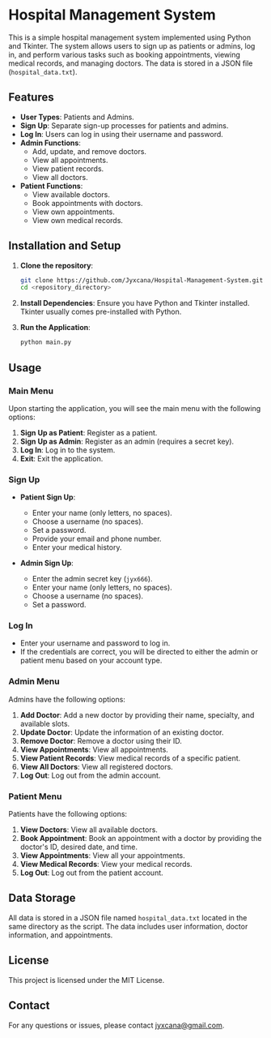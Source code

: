 # Hospital Management System

This is a simple hospital management system implemented using Python and Tkinter. The system allows users to sign up as patients or admins, log in, and perform various tasks such as booking appointments, viewing medical records, and managing doctors. The data is stored in a JSON file (`hospital_data.txt`).

## Features

- **User Types**: Patients and Admins.
- **Sign Up**: Separate sign-up processes for patients and admins.
- **Log In**: Users can log in using their username and password.
- **Admin Functions**:
  - Add, update, and remove doctors.
  - View all appointments.
  - View patient records.
  - View all doctors.
- **Patient Functions**:
  - View available doctors.
  - Book appointments with doctors.
  - View own appointments.
  - View own medical records.

## Installation and Setup

1. **Clone the repository**:
    ```bash
    git clone https://github.com/Jyxcana/Hospital-Management-System.git
    cd <repository_directory>
    ```

2. **Install Dependencies**:
    Ensure you have Python and Tkinter installed. Tkinter usually comes pre-installed with Python.

3. **Run the Application**:
    ```bash
    python main.py
    ```

## Usage

### Main Menu

Upon starting the application, you will see the main menu with the following options:

1. **Sign Up as Patient**: Register as a patient.
2. **Sign Up as Admin**: Register as an admin (requires a secret key).
3. **Log In**: Log in to the system.
4. **Exit**: Exit the application.

### Sign Up

- **Patient Sign Up**:
  - Enter your name (only letters, no spaces).
  - Choose a username (no spaces).
  - Set a password.
  - Provide your email and phone number.
  - Enter your medical history.

- **Admin Sign Up**:
  - Enter the admin secret key (`jyx666`).
  - Enter your name (only letters, no spaces).
  - Choose a username (no spaces).
  - Set a password.

### Log In

- Enter your username and password to log in.
- If the credentials are correct, you will be directed to either the admin or patient menu based on your account type.

### Admin Menu

Admins have the following options:

1. **Add Doctor**: Add a new doctor by providing their name, specialty, and available slots.
2. **Update Doctor**: Update the information of an existing doctor.
3. **Remove Doctor**: Remove a doctor using their ID.
4. **View Appointments**: View all appointments.
5. **View Patient Records**: View medical records of a specific patient.
6. **View All Doctors**: View all registered doctors.
7. **Log Out**: Log out from the admin account.

### Patient Menu

Patients have the following options:

1. **View Doctors**: View all available doctors.
2. **Book Appointment**: Book an appointment with a doctor by providing the doctor's ID, desired date, and time.
3. **View Appointments**: View all your appointments.
4. **View Medical Records**: View your medical records.
5. **Log Out**: Log out from the patient account.

## Data Storage

All data is stored in a JSON file named `hospital_data.txt` located in the same directory as the script. The data includes user information, doctor information, and appointments.

## License

This project is licensed under the MIT License.

## Contact

For any questions or issues, please contact jyxcana@gmail.com.

